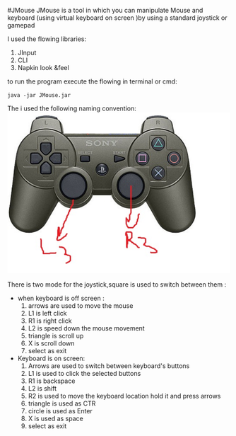 #JMouse
JMouse is a tool in which you can manipulate Mouse and keyboard (using virtual keyboard on screen )by using a standard joystick or gamepad 

I used the flowing libraries:

 1. JInput
 2. CLI
 3. Napkin look &feel
 
to run the program  execute the flowing in  terminal or cmd:

    java -jar JMouse.jar

   
 The i used the  following naming convention:
 ![enter image description here](https://github.com/py4object/JMouse/blob/master/buttons_playstation.jpg)

There is two mode for the joystick,square is used to switch between them  :


 - when keyboard is off screen :
	  1. arrows are used to move the mouse
	  2. L1 is left click
	  3. R1 is right click 
	  4. L2 is speed down the mouse movement 
	  5. triangle is scroll up
	  6. X is scroll down
	  7. select as exit
 - Keyboard is on screen:
	 1. Arrows are used to switch between keyboard's buttons
	 2. L1 is used to click the selected buttons
	 3. R1 is backspace 
	 4. L2 is shift
	 5. R2 is used to move the keyboard location hold it and press arrows 
	 6. triangle is used as CTR
	 7. circle is used as Enter
	 8. X is used as space
	 9. select as exit

